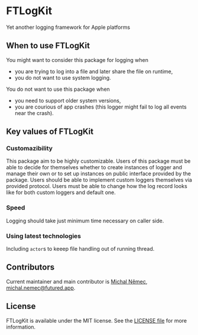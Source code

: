 # FTLogKit

Yet another logging framework for Apple platforms

## When to use FTLogKit

You might want to consider this package for logging when
- you are trying to log into a file and later share the file on runtime,
- you do not want to use system logging.

You do not want to use this package when
- you need to support older system versions,
- you are courious of app crashes (this logger might fail to log all events near the crash).

## Key values of FTLogKit

### Customazibility

This package aim to be highly customizable.
Users of this package must be able to decide for themselves whether to create instances of logger and manage their own or to set up instances on public interface provided by the package.
Users should be able to implement custom loggers themselves via provided protocol.
Users must be able to change how the log record looks like for both custom loggers and default one.

### Speed

Logging should take just minimum time necessary on caller side.

### Using latest technologies

Including `actor`s to keeep file handling out of running thread.

## Contributors

Current maintainer and main contributor is [Michal Němec](https://github.com/BajaCali), <michal.nemec@futured.app>.

## License

FTLogKit is available under the MIT license. See the [LICENSE file](LICENSE) for more information.
